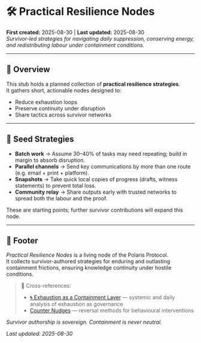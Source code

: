 # 🛠 Practical Resilience Nodes  
**First created:** 2025-08-30 | **Last updated:** 2025-08-30  
*Survivor-led strategies for navigating daily suppression, conserving energy, and redistributing labour under containment conditions.*  

---

## 📌 Overview  
This stub holds a planned collection of **practical resilience strategies**.  
It gathers short, actionable nodes designed to:  

- Reduce exhaustion loops  
- Preserve continuity under disruption  
- Share tactics across survivor networks  

---

## 🌱 Seed Strategies  

- **Batch work** → Assume 30–40% of tasks may need repeating; build in margin to absorb disruption.  
- **Parallel channels** → Send key communications by more than one route (e.g. email + print + platform).  
- **Snapshots** → Take quick local copies of progress (drafts, witness statements) to prevent total loss.  
- **Community relay** → Share outputs early with trusted networks to spread both the labour and the proof.  

These are starting points; further survivor contributions will expand this node.  

---

## 🏮 Footer  

*Practical Resilience Nodes* is a living node of the Polaris Protocol.  
It collects survivor-authored strategies for enduring and outlasting containment frictions, ensuring knowledge continuity under hostile conditions.  

> 📡 Cross-references:  
> - [🌀 Exhaustion as a Containment Layer](../🌀_exhaustion_as_a_containment_layer.md) — systemic and daily analysis of exhaustion as governance  
> - [Counter Nudges](./) — reversal methods for behavioural interventions  

*Survivor authorship is sovereign. Containment is never neutral.*  

_Last updated: 2025-08-30_
